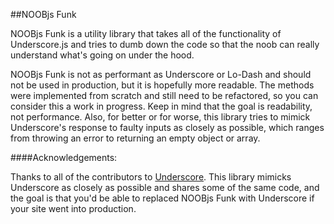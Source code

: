 ##NOOBjs Funk

NOOBjs Funk is a utility library that takes all of the functionality of Underscore.js and tries to dumb down the code so that the noob can really understand what's going on under the hood.

NOOBjs Funk is not as performant as Underscore or Lo-Dash and should not be used in production, but it is hopefully more readable. The methods were implemented from scratch and still need to be refactored, so you can consider this a work in progress. Keep in mind that the goal is readability, not performance. Also, for better or for worse, this library tries to mimick Underscore's response to faulty inputs as closely as possible, which ranges from throwing an error to returning an empty object or array.

####Acknowledgements: 

Thanks to all of the contributors to [Underscore](http://underscorejs.org/). This library mimicks Underscore as closely as possible and shares some of the same code, and the goal is that you'd be able to replaced NOOBjs Funk with Underscore if your site went into production.
